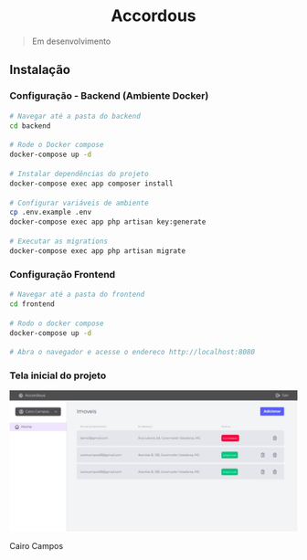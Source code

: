 <h1 align="center">Accordous</h1>

> Em desenvolvimento

## Instalação
### Configuração - Backend (Ambiente Docker)

``` bash
# Navegar até a pasta do backend
cd backend

# Rode o Docker compose
docker-compose up -d

# Instalar dependências do projeto
docker-compose exec app composer install

# Configurar variáveis de ambiente
cp .env.example .env
docker-compose exec app php artisan key:generate

# Executar as migrations
docker-compose exec app php artisan migrate
```


### Configuração Frontend

``` bash
# Navegar até a pasta do frontend
cd frontend

# Rodo o docker compose
docker-compose up -d

# Abra o navegador e acesse o endereco http://localhost:8080
```

### Tela inicial do projeto
![Alt text](/images/tela01.jpeg)

Cairo Campos
